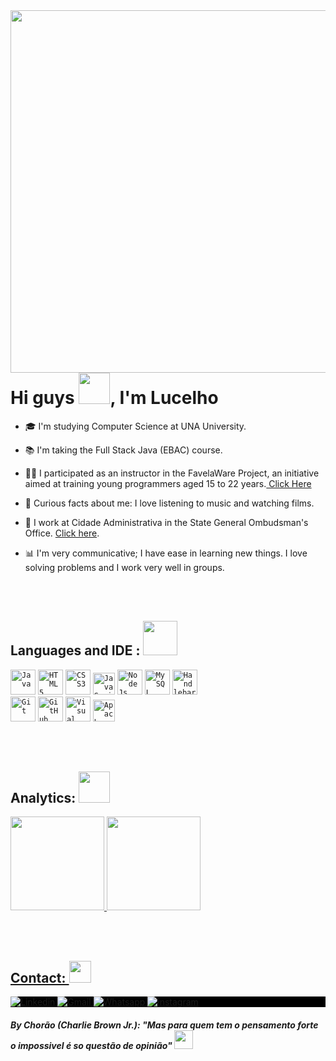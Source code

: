<!-- Presentation -->
<img align="right" height="580cm" src="https://raw.githubusercontent.com/gist/LucelhoSilva/fe88672db1688c86ad29b8e32f22189e/raw/a49244340686709706b5adda959153c96550fa89/githubcard.svg"/>
<h1 align= left>Hi guys <img src="https://em-content.zobj.net/source/microsoft-teams/337/waving-hand_1f44b.png" width="50px">, I'm Lucelho</h1>

- 🎓 I'm studying Computer Science at UNA University.

- 📚 I'm taking the Full Stack Java (EBAC) course.

- 👨‍🏫 I participated as an instructor in the FavelaWare Project, an initiative aimed at training young programmers aged 15 to 22 years.<a href="https://favelaware.animahub.com.br/sobre" target="blank"> Click Here</a>

- 🚀 Curious facts about me: I love listening to music and watching films.
- 💼 I work at Cidade Administrativa in the State General Ombudsman's Office. <a href="https://www.ouvidoriageral.mg.gov.br/" target="_blank"> Click here</a>.

- 📊 I'm very communicative; I have ease in learning new things. I love solving problems and I work very well in groups.

<br><br>

<!-- Skills -->
<h2 align="left"> Languages and IDE : <img src="https://em-content.zobj.net/source/microsoft-teams/337/man-technologist_1f468-200d-1f4bb.png" width="55px"> </h2>

<code><img width="40px" src="https://cdn.jsdelivr.net/gh/devicons/devicon/icons/java/java-original-wordmark.svg" title = "Java"/></code>
<code><img width="40px" src="https://cdn.jsdelivr.net/gh/devicons/devicon/icons/html5/html5-original-wordmark.svg" title = "HTML5"/></code>
<code><img width="40px" src="https://cdn.jsdelivr.net/gh/devicons/devicon/icons/css3/css3-original-wordmark.svg" title = "CSS3"/></code>
<code><img width="35px" src="https://cdn.jsdelivr.net/gh/devicons/devicon/icons/javascript/javascript-original.svg" title = "JavaScript"/></code>
<code><img width="40px" src="https://cdn.jsdelivr.net/gh/devicons/devicon/icons/nodejs/nodejs-original.svg"  title = "Node Js" /></code>
<code><img width="40px" src="https://cdn.jsdelivr.net/gh/devicons/devicon/icons/mysql/mysql-plain.svg"  title = "My SQL"/></code>
<code><img width="40px" src="https://cdn.jsdelivr.net/gh/devicons/devicon/icons/handlebars/handlebars-original.svg" title = "Handlebars"/></code>  
<code><img width="40px" src="https://cdn.jsdelivr.net/gh/devicons/devicon/icons/git/git-original.svg" title = "Git"/></code>
<code><img width="40px" src="https://cdn.jsdelivr.net/gh/devicons/devicon/icons/github/github-original.svg" title = "GitHub"/></code>
<code><img width="40px" src="https://i.imgur.com/LMX3yhx.png" title = "Visual Studio Code"/></code>
<code><img width="35px" src="https://i.imgur.com/apbViDM.png" title = "Apache NetBeans"/></code>

<br><br>

<!-- Analitycs -->
<h2>Analytics: <img src="https://gifs.eco.br/wp-content/uploads/2022/10/gifs-de-graficos-0.gif" width="50px"> </h2>
<div align="left">
   <a href="https://github.com/lucelhocristiano">
   <img height="150cm" src="https://github-readme-stats-lucelhosilva.vercel.app/api?username=lucelhosilva&show_icons=true&theme=react"/>
   
   <img height="150em" src="https://github-readme-stats-lucelhosilva.vercel.app/api/top-langs/?username=lucelhosilva&show_icons=true&theme=react&layout=compact"/>
</div>
     
<br><br>
<!-- Contact -->
<h2>Contact: <img src="https://em-content.zobj.net/source/microsoft-teams/337/telephone-receiver_1f4de.png" width="35px"></h2>
<p style="background:black">  
<a href="https://www.linkedin.com/in/lucelho-cristiano-b17196239" target="_blank">
  <img src="https://img.shields.io/badge/-LucelhoCristiano-0077B5?style=flat&logo=linkedin" alt="Linkedin" targert="_blank"/>
</a>  
<a href="https://mail.google.com/mail/u/0/#inbox?compose=CllgCJvpZxJQCPsRqlWvPZhNllfhVsgmTVLGBmXFPVsTSFHDppNDdxRhkWlqjvCCdkWglHGXtmg" target="_blank">
 <img src="https://img.shields.io/badge/-lucelhoCristiano-D14836?style=flat&logo=gmail&logoColor=white" 
 alt="Gmail" targert="_blank"/>
</a>  
<a href="https://contate.me/lucelho" target="_blank">
  <img src="https://img.shields.io/badge/-LucelhoCristiano-25D366??style=for-the-badge&logo=whatsapp&logoColor=white" alt="Whatsapp" targert="_blank"/>  
</a>  
<a href="https://www.instagram.com/lucelhosilva" target="_blank">
 <img src="https://img.shields.io/badge/-LucelhoCristiano-E4405F?style=flat&logo=instagram&logoColor=white" alt="instagram" targert="_blank"/>
</a>
</p>

<!-- citation -->

#### _By Chorão (Charlie Brown Jr.): "Mas para quem tem o pensamento forte o impossivel é so questão de opinião"_ <img height="30px" src="https://emojipedia-us.s3.amazonaws.com/source/noto-emoji-animations/344/thinking-face_1f914.gif">

